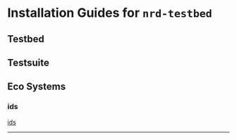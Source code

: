 # Installation Guides for `nrd-testbed`

## Testbed

## Testsuite

## Eco Systems

### ids

[ids](./ec/ids/README.md)

---
